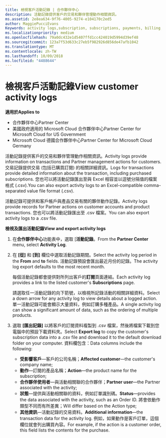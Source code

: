 ```yaml
---
title: 檢視客戶活動記錄 | 合作夥伴中心
description: 活動記錄提供客戶的交易和夥伴管理動作相關資訊。
ms.assetid: 2e8ea634-9f76-4005-9274-e104170c2ed5
author: MaggiePucciEvans
Keywords: activity logs,subscription, subscriptions, payments, billing, transactions
ms.localizationpriority: medium
ms.openlocfilehash: 79a0dc432e1d5407ffd1cc424019d5994d39ef48
ms.sourcegitcommit: 123a7f53d633c27eb5f982926d856de47afb1042
ms.translationtype: MT
ms.contentlocale: zh-TW
ms.lasthandoff: 10/09/2018
ms.locfileid: "4488644"
---
```

# <a name="view-customer-activity-logs"></a><span data-ttu-id="750b8-103">檢視客戶活動記錄</span><span class="sxs-lookup"><span data-stu-id="750b8-103">View customer activity logs</span></span>

**<span data-ttu-id="750b8-104">適用於</span><span class="sxs-lookup"><span data-stu-id="750b8-104">Applies to</span></span>**

-  <span data-ttu-id="750b8-105">合作夥伴中心</span><span class="sxs-lookup"><span data-stu-id="750b8-105">Partner Center</span></span>
-  <span data-ttu-id="750b8-106">美國政府適用的 Microsoft Cloud 合作夥伴中心</span><span class="sxs-lookup"><span data-stu-id="750b8-106">Partner Center for Microsoft Cloud for US Government</span></span>
-  <span data-ttu-id="750b8-107">Microsoft Cloud 德國合作夥伴中心</span><span class="sxs-lookup"><span data-stu-id="750b8-107">Partner Center for Microsoft Cloud Germany</span></span>


<span data-ttu-id="750b8-108">活動記錄提供客戶的交易和夥伴管理動作相關資訊。</span><span class="sxs-lookup"><span data-stu-id="750b8-108">Activity logs provide information on transactions and Partner management actions for customers.</span></span> <span data-ttu-id="750b8-109">交易記錄提供交易 (包括已購買訂閱) 的相關詳細資訊。</span><span class="sxs-lookup"><span data-stu-id="750b8-109">Logs for transactions provide detailed information about the transaction, including purchased subscriptions.</span></span> <span data-ttu-id="750b8-110">您也可以將活動記錄匯出至與 Excel 相容並以逗號分隔值的檔案格式 (.csv).</span><span class="sxs-lookup"><span data-stu-id="750b8-110">You can also export activity logs to an Excel-compatible comma-separated value file format (.csv).</span></span>

<span data-ttu-id="750b8-111">活動記錄可提供和客戶帳戶與產品交易有關的夥伴動作記錄。</span><span class="sxs-lookup"><span data-stu-id="750b8-111">Activity logs provide records for Partner actions on customer accounts and product transactions.</span></span> <span data-ttu-id="750b8-112">您也可以將活動記錄匯出至 .csv 檔案。</span><span class="sxs-lookup"><span data-stu-id="750b8-112">You can also export activity logs to a .csv file.</span></span>

**<span data-ttu-id="750b8-113">檢視及匯出活動記錄</span><span class="sxs-lookup"><span data-stu-id="750b8-113">View and export activity logs</span></span>**

1.  <span data-ttu-id="750b8-114">在**合作夥伴中心**功能表中，選取 [**活動記錄**。</span><span class="sxs-lookup"><span data-stu-id="750b8-114">From the **Partner Center** menu, select **Activity Log**.</span></span>
2.  <span data-ttu-id="750b8-115">在 **\[從\]** 和 **\[到\]** 欄位中選取活動記錄期間。</span><span class="sxs-lookup"><span data-stu-id="750b8-115">Select the activity log period in the **From** and **to** fields.</span></span> <span data-ttu-id="750b8-116">活動記錄預設會匯出最近月份的記錄。</span><span class="sxs-lookup"><span data-stu-id="750b8-116">The activity log export defaults to the most recent month.</span></span>

    <span data-ttu-id="750b8-117">每個活動記錄都會提供對所列出客戶的**訂閱**頁面連結。</span><span class="sxs-lookup"><span data-stu-id="750b8-117">Each activity log provides a link to the listed customer's **Subscriptions** page.</span></span>

    <span data-ttu-id="750b8-118">請選取任一活動記錄的向下箭號，以檢視所記錄活動的相關詳細資料。</span><span class="sxs-lookup"><span data-stu-id="750b8-118">Select a down arrow for any activity log to view details about a logged action.</span></span> <span data-ttu-id="750b8-119">單一活動記錄可能會顯示大量資料，例如訂購多種產品。</span><span class="sxs-lookup"><span data-stu-id="750b8-119">A single activity log can show a significant amount of data, such as the ordering of multiple products.</span></span>

3.  <span data-ttu-id="750b8-120">選取 **\[匯出記錄\]** 以將客戶的訂閱資料複製到 .csv 檔案，然後將檔案下載到您電腦中的預設下載資料夾。</span><span class="sxs-lookup"><span data-stu-id="750b8-120">Select **Export log** to copy the customer's subscription data into a .csv file and download it to the default download folder on your computer.</span></span> <span data-ttu-id="750b8-121">資料欄包含：</span><span class="sxs-lookup"><span data-stu-id="750b8-121">Data columns include the following:</span></span>
    -   <span data-ttu-id="750b8-122">**受影響客戶**—客戶的公司名稱；</span><span class="sxs-lookup"><span data-stu-id="750b8-122">**Affected customer**—the customer's company name;</span></span>
    -   <span data-ttu-id="750b8-123">**動作**—訂閱的產品名稱；</span><span class="sxs-lookup"><span data-stu-id="750b8-123">**Action**—the product name for the subscription;</span></span>
    -   <span data-ttu-id="750b8-124">**合作夥伴使用者**—與活動相關聯的合作夥伴；</span><span class="sxs-lookup"><span data-stu-id="750b8-124">**Partner user**—the Partner associated with the activity;</span></span>
    -   <span data-ttu-id="750b8-125">**狀態**—提供與活動相關聯的資料，例如訂單識別碼。</span><span class="sxs-lookup"><span data-stu-id="750b8-125">**Status**—provides the data associated with the activity, such as an Order ID.</span></span> <span data-ttu-id="750b8-126">將會依動作類型不同而有所差異；</span><span class="sxs-lookup"><span data-stu-id="750b8-126">Will differ based on the Action type;</span></span>
    -   <span data-ttu-id="750b8-127">**其他資訊**—活動記錄的交易資料。</span><span class="sxs-lookup"><span data-stu-id="750b8-127">**Additional information**—the transaction data for the activity log.</span></span> <span data-ttu-id="750b8-128">例如，如果動作是客戶訂單，這個欄位就會列出購買內容。</span><span class="sxs-lookup"><span data-stu-id="750b8-128">For example, if the action is a customer order, this field lists the contents for the purchase.</span></span>

 

 



